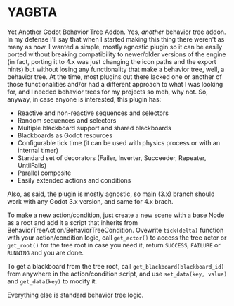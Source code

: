 # YAGBTA

Yet Another Godot Behavior Tree Addon. Yes, *another* behavior tree addon. In my defense I'll say that when I started making this thing there weren't as many as now. I wanted a simple, mostly agnostic plugin so it can be easily ported without breaking compatibility to newer/older versions of the engine (in fact, porting it to 4.x was just changing the icon paths and the export hints) but without losing any functionality that make a behavior tree, well, a behavior tree. At the time, most plugins out there lacked one or another of those functionalities and/or had a different approach to what I was looking for, and I needed behavior trees for my projects so meh, why not. So, anyway, in case anyone is interested, this plugin has:

- Reactive and non-reactive sequences and selectors
- Random sequences and selectors
- Multiple blackboard support and shared blackboards
- Blackboards as Godot resources
- Configurable tick time (it can be used with physics process or with an internal timer)
- Standard set of decorators (Failer, Inverter, Succeeder, Repeater, UntilFails)
- Parallel composite
- Easily extended actions and conditions

Also, as said, the plugin is mostly agnostic, so main (3.x) branch should work with any Godot 3.x version, and same for 4.x brach.

To make a new action/condition, just create a new scene with a base Node as a root and add it a script that inherits from BehaviorTreeAction/BehaviorTreeCondition. Ovewrite `tick(delta)` function with your action/condition logic, call `get_actor()`  to access the tree actor or `get_root()` for the tree root in case you need it, return `SUCCESS`, `FAILURE` or 	`RUNNING` and you are done. 

To get a blackboard from the tree root, call `get_blackboard(blackboard_id)` from anywhere in the action/condition script, and use `set_data(key, value)` and `get_data(key)` to modify it. 

Everything else is standard behavior tree logic.